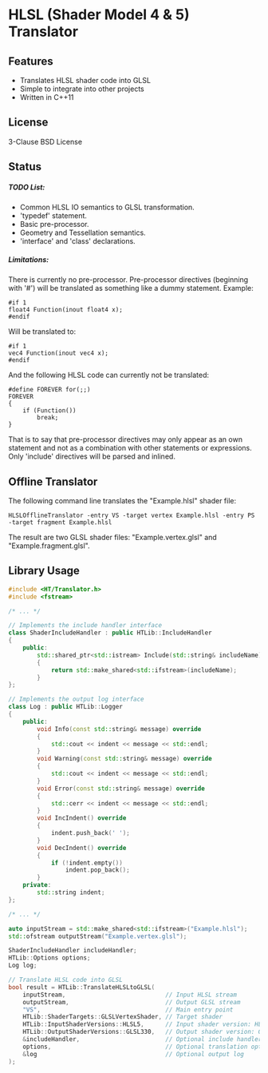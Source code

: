# HLSL (Shader Model 4 & 5) Translator #

Features
--------

* Translates HLSL shader code into GLSL
* Simple to integrate into other projects
* Written in C++11

License
-------

3-Clause BSD License

Status
------

##### TODO List: #####
* Common HLSL IO semantics to GLSL transformation.
* 'typedef' statement.
* Basic pre-processor.
* Geometry and Tessellation semantics.
* 'interface' and 'class' declarations.

##### Limitations: #####

There is currently no pre-processor. Pre-processor directives (beginning with '#') will be translated
as something like a dummy statement. Example:
```
#if 1
float4 Function(inout float4 x);
#endif
```
Will be translated to:
```
#if 1
vec4 Function(inout vec4 x);
#endif
```
And the following HLSL code can currently not be translated:
```
#define FOREVER for(;;)
FOREVER
{
	if (Function())
		break;
}
```
That is to say that pre-processor directives may only appear as an own statement
and not as a combination with other statements or expressions.
Only 'include' directives will be parsed and inlined.

Offline Translator
------------------

The following command line translates the "Example.hlsl" shader file:

```
HLSLOfflineTranslator -entry VS -target vertex Example.hlsl -entry PS -target fragment Example.hlsl
```

The result are two GLSL shader files: "Example.vertex.glsl" and "Example.fragment.glsl".

Library Usage
-------------

```cpp
#include <HT/Translator.h>
#include <fstream>

/* ... */

// Implements the include handler interface
class ShaderIncludeHandler : public HTLib::IncludeHandler
{
	public:
		std::shared_ptr<std::istream> Include(std::string& includeName) override
		{
			return std::make_shared<std::ifstream>(includeName);
		}
};

// Implements the output log interface
class Log : public HTLib::Logger
{
	public:
		void Info(const std::string& message) override
		{
			std::cout << indent << message << std::endl;
		}
		void Warning(const std::string& message) override
		{
			std::cout << indent << message << std::endl;
		}
		void Error(const std::string& message) override
		{
			std::cerr << indent << message << std::endl;
		}
		void IncIndent() override
		{
			indent.push_back(' ');
		}
		void DecIndent() override
		{
			if (!indent.empty())
				indent.pop_back();
		}
	private:
		std::string indent;
};

/* ... */

auto inputStream = std::make_shared<std::ifstream>("Example.hlsl");
std::ofstream outputStream("Example.vertex.glsl");

ShaderIncludeHandler includeHandler;
HTLib::Options options;
Log log;

// Translate HLSL code into GLSL
bool result = HTLib::TranslateHLSLtoGLSL(
	inputStream,							// Input HLSL stream
	outputStream,							// Output GLSL stream
	"VS",									// Main entry point
	HTLib::ShaderTargets::GLSLVertexShader,	// Target shader
	HTLib::InputShaderVersions::HLSL5,		// Input shader version: HLSL Shader Model 5
	HTLib::OutputShaderVersions::GLSL330,	// Output shader version: GLSL 3.30
	&includeHandler,						// Optional include handler
	options,								// Optional translation options
	&log									// Optional output log
);
```
